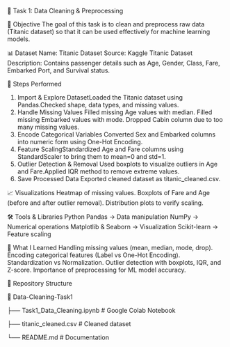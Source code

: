 🧹 Task 1: Data Cleaning & Preprocessing

📌 Objective
The goal of this task is to clean and preprocess raw data (Titanic dataset) so that it can be used effectively for machine learning models.

📊 Dataset
Name: Titanic Dataset
Source: Kaggle Titanic Dataset
Description: Contains passenger details such as Age, Gender, Class, Fare, Embarked Port, and Survival status.

🔧 Steps Performed
1. Import & Explore DatasetLoaded the Titanic dataset using Pandas.Checked shape, data types, and missing values.
2. Handle Missing Values
Filled missing Age values with median.
Filled missing Embarked values with mode.
Dropped Cabin column due to too many missing values.
3. Encode Categorical Variables Converted Sex and Embarked columns into numeric form using One-Hot Encoding.
4. Feature ScalingStandardized Age and Fare columns using StandardScaler to bring them to mean=0 and std=1.
5. Outlier Detection & Removal Used boxplots to visualize outliers in Age and Fare.Applied IQR method to remove extreme values.
6. Save Processed Data Exported cleaned dataset as titanic_cleaned.csv.


📈 Visualizations
Heatmap of missing values.
Boxplots of Fare and Age (before and after outlier removal).
Distribution plots to verify scaling.

🛠 Tools & Libraries Python
Pandas → Data manipulation
NumPy → Numerical operations
Matplotlib & Seaborn → Visualization
Scikit-learn → Feature scaling

🎯 What I Learned
Handling missing values (mean, median, mode, drop).
Encoding categorical features (Label vs One-Hot Encoding).
Standardization vs Normalization.
Outlier detection with boxplots, IQR, and Z-score.
Importance of preprocessing for ML model accuracy.

📂 Repository Structure

📂 Data-Cleaning-Task1

 ├── Task1_Data_Cleaning.ipynb   # Google Colab Notebook
 
 ├── titanic_cleaned.csv         # Cleaned dataset
 
 └── README.md                   # Documentation

